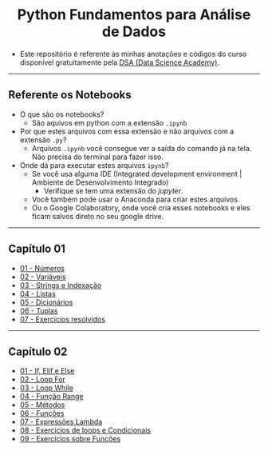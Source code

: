 <h1 align="center">Python Fundamentos para Análise de Dados</h1>

- Este repositório é referente às minhas anotações e códigos do curso disponível gratuitamente pela [DSA (Data Science Academy)](https://www.datascienceacademy.com.br/start).

---

## Referente os Notebooks

- O que são os notebooks? 
  - São aquivos em python com a extensão `.ipynb`
- Por que estes arquivos com essa extensão e não arquivos com a extensão `.py`?
  - Arquivos `.ipynb` você consegue ver a saída do comando já na tela. Não precisa do terminal para fazer isso.
- Onde dá para executar estes arquivos `ipynb`?
  - Se você usa alguma IDE (Integrated development environment | Ambiente de Desenvolvimento Integrado)
    - Verifique se tem uma extensão do *jupyter*.
  - Você também pode usar o Anaconda para criar estes arquivos.
  - Ou o Google Colaboratory, onde você cria esses notebooks e eles ficam salvos direto no seu google drive.

---

## Capítulo 01

- [01 - Números](Cap01/Notebooks/01-Numeros.ipynb)
- [02 - Variáveis](Cap01/Notebooks/02-Variaveis.ipynb)
- [03 - Strings e Indexação](Cap01/Notebooks/03-Strings-e-Indexacao.ipynb)
- [04 - Listas](Cap01/Notebooks/04-Listas.ipynb)
- [05 - Dicionários](Cap01/Notebooks/05-Dicionarios.ipynb)
- [06 - Tuplas](Cap01/Notebooks/06-Tuplas.ipynb)
- [07 - Exercícios resolvidos](Cap01/Notebooks/07-Exercicios.ipynb)

---

## Capítulo 02

- [01 - If, Elif e Else](Cap02/Notebooks/01-If-Elif-Else.ipynb)
- [02 - Loop For](Cap02/Notebooks/02-For.ipynb)
- [03 - Loop While](Cap02/Notebooks/03-While.ipynb)
- [04 - Função Range](Cap02/Notebooks/04-Range.ipynb)
- [05 - Métodos](Cap02/Notebooks/05-Metodos.ipynb)
- [06 - Funções](Cap02/Notebooks/06-Funcoes.ipynb)
- [07 - Expressões Lambda](Cap02/Notebooks/07-Lambda.ipynb)
- [08 - Exercícios de loops e Condicionais](Cap02/Notebooks/08-Exercicios-Loops-Condicionais.ipynb)
- [09 - Exercícios sobre Funções](Cap02/Notebooks/09-Exercicios-Funcoes.ipynb)
